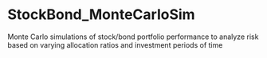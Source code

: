 # StockBond_MonteCarloSim
Monte Carlo simulations of stock/bond portfolio performance to analyze risk based on varying allocation ratios and investment periods of time
